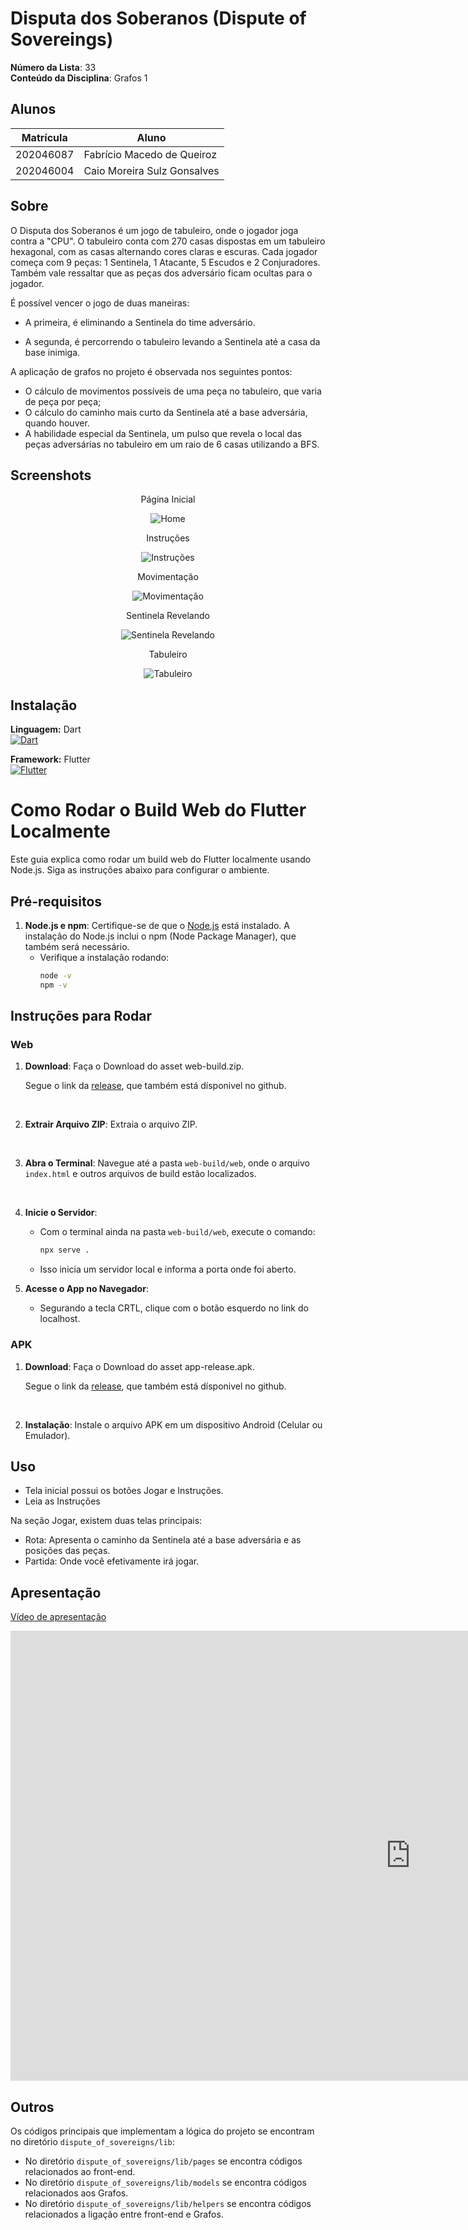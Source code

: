 # Disputa dos Soberanos (Dispute of Sovereings)

**Número da Lista**: 33<br>
**Conteúdo da Disciplina**: Grafos 1<br>

## Alunos
|Matrícula | Aluno |
| -- | -- |
| 202046087  |  Fabrício Macedo de Queiroz |
| 202046004  |  Caio Moreira Sulz Gonsalves |

## Sobre 
O Disputa dos Soberanos é um jogo de tabuleiro, onde o jogador joga contra a \"CPU\". O tabuleiro conta com 270 casas dispostas em um tabuleiro hexagonal, com as casas alternando cores claras e escuras. Cada jogador começa com 9 peças: 1 Sentinela, 1 Atacante, 5 Escudos e 2 Conjuradores. Também vale ressaltar que as peças dos adversário ficam ocultas para o jogador.

É possível vencer o jogo de duas maneiras:

- A primeira, é eliminando a Sentinela do time adversário.

- A segunda, é percorrendo o tabuleiro levando a Sentinela até a casa da base inimiga.

A aplicação de grafos no projeto é observada nos seguintes pontos:
- O cálculo de movimentos possíveis de uma peça no tabuleiro, que varia de peça por peça;
- O cálculo do caminho mais curto da Sentinela até a base adversária, quando houver.
- A habilidade especial da Sentinela, um pulso que revela o local das peças adversárias no tabuleiro em um raio de 6 casas utilizando a BFS.

## Screenshots

<div style="text-align: center;">
  <p>Página Inicial</p>
  <img src="dispute_of_sovereigns/assets/screenshots/home.png" alt="Home">
</div>

<div style="text-align: center;">
  <p>Instruções</p>
  <img src="dispute_of_sovereigns/assets/screenshots/instrucoes.png" alt="Instruções">
</div>

<div style="text-align: center;">
  <p>Movimentação</p>
  <img src="dispute_of_sovereigns/assets/screenshots/movimentacao-peca.png" alt="Movimentação">
</div>

<div style="text-align: center;">
  <p>Sentinela Revelando</p>
  <img src="dispute_of_sovereigns/assets/screenshots/revelando.png" alt="Sentinela Revelando">
</div>

<div style="text-align: center;">
  <p>Tabuleiro</p>
  <img src="dispute_of_sovereigns/assets/screenshots/tabuleiro.png" alt="Tabuleiro">
</div>

## Instalação 

<div style="text-align: left;">
  <p>
    <strong>Linguagem:</strong> Dart <br>
    <a href="https://skillicons.dev">
      <img src="https://skillicons.dev/icons?i=dart&perline=3" alt="Dart">
    </a>
  </p>
  <p>
    <strong>Framework:</strong> Flutter <br>
    <a href="https://skillicons.dev">
      <img src="https://skillicons.dev/icons?i=flutter&perline=3" alt="Flutter">
    </a>
  </p>
</div>


# Como Rodar o Build Web do Flutter Localmente

Este guia explica como rodar um build web do Flutter localmente usando Node.js. Siga as instruções abaixo para configurar o ambiente.

## Pré-requisitos

1. **Node.js e npm**: Certifique-se de que o [Node.js](https://nodejs.org/) está instalado. A instalação do Node.js inclui o npm (Node Package Manager), que também será necessário.
   - Verifique a instalação rodando:
     ```bash
     node -v
     npm -v
     ```

## Instruções para Rodar

### Web

1. **Download**:  Faça o Download do asset web-build.zip.

    Segue o link da [release](https://github.com/projeto-de-algoritmos-2024/Grafos1_Dispute-of-Sovereigns/releases), que também está dísponivel no github. 

<br>

2. **Extrair Arquivo ZIP**: Extraia o arquivo ZIP.

<br>

3. **Abra o Terminal**: Navegue até a pasta `web-build/web`, onde o arquivo `index.html` e outros arquivos de build estão localizados.

<br>

4. **Inicie o Servidor**:
   - Com o terminal ainda na pasta `web-build/web`, execute o comando:
     ```bash
     npx serve .
     ```
   - Isso inicia um servidor local e informa a porta onde foi aberto.

5. **Acesse o App no Navegador**:
   - Segurando a tecla CRTL, clique com o botão esquerdo no link do localhost.

### APK

1. **Download**:  Faça o Download do asset app-release.apk.

    Segue o link da [release](https://github.com/projeto-de-algoritmos-2024/Grafos1_Dispute-of-Sovereigns/releases), que também está dísponivel no github.

<br>

2. **Instalação**: Instale o arquivo APK em um dispositivo Android (Celular ou Emulador).


## Uso 
- Tela inicial possui os botões Jogar e Instruções.
- Leia as Instruções

Na seção Jogar, existem duas telas principais: 
- Rota: Apresenta o caminho da Sentinela até a base adversária e as posições das peças.
- Partida: Onde você efetivamente irá jogar.

## Apresentação
[Vídeo de apresentação](https://youtu.be/D_QALLO1cx0)

<iframe width="1280" height="720" src="https://www.youtube.com/embed/D_QALLO1cx0" title="Grafos 1 - Dupla 33" frameborder="0" allow="accelerometer; autoplay; clipboard-write; encrypted-media; gyroscope; picture-in-picture; web-share" referrerpolicy="strict-origin-when-cross-origin" allowfullscreen></iframe>



## Outros 
Os códigos principais que implementam a lógica do projeto se encontram no diretório `dispute_of_sovereigns/lib`:
- No diretório `dispute_of_sovereigns/lib/pages` se encontra códigos relacionados ao front-end.
- No diretório `dispute_of_sovereigns/lib/models` se encontra códigos relacionados aos Grafos.
- No diretório `dispute_of_sovereigns/lib/helpers` se encontra códigos relacionados a ligação entre front-end e Grafos.




